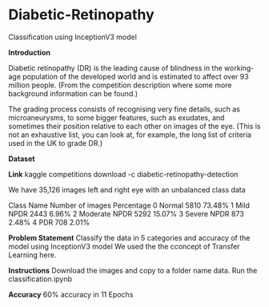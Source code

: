 # Diabetic-Retinopathy
Classification using InceptionV3 model


**Introduction**

Diabetic retinopathy (DR) is the leading cause of blindness in the working-age population of the developed world and is estimated to affect over 93 million people. (From the competition description where some more background information can be found.)

The grading process consists of recognising very fine details, such as microaneurysms, to some bigger features, such as exudates, and sometimes their position relative to each other on images of the eye. (This is not an exhaustive list, you can look at, for example, the long list of criteria used in the UK to grade DR.)

**Dataset**

**Link**
kaggle competitions download -c diabetic-retinopathy-detection

We have 35,126 images left and right eye with an unbalanced class data

Class      Name        Number of images       Percentage
  0       Normal            5810                73.48%
  1      Mild NPDR          2443                6.96%
  2    Moderate NPDR        5292                15.07%
  3     Severe NPDR         873                 2.48%
  4         PDR             708                  2.01%
  
  **Problem Statement**
  Classify the data in 5 categories and accuracy of the model using InceptionV3 model
  We used the the cconcept of Transfer Learning here.
  
  
  **Instructions**
  Download the images and copy to a folder name data. 
  Run the classification.ipynb

**Accuracy**
60% accuracy in 11 Epochs
